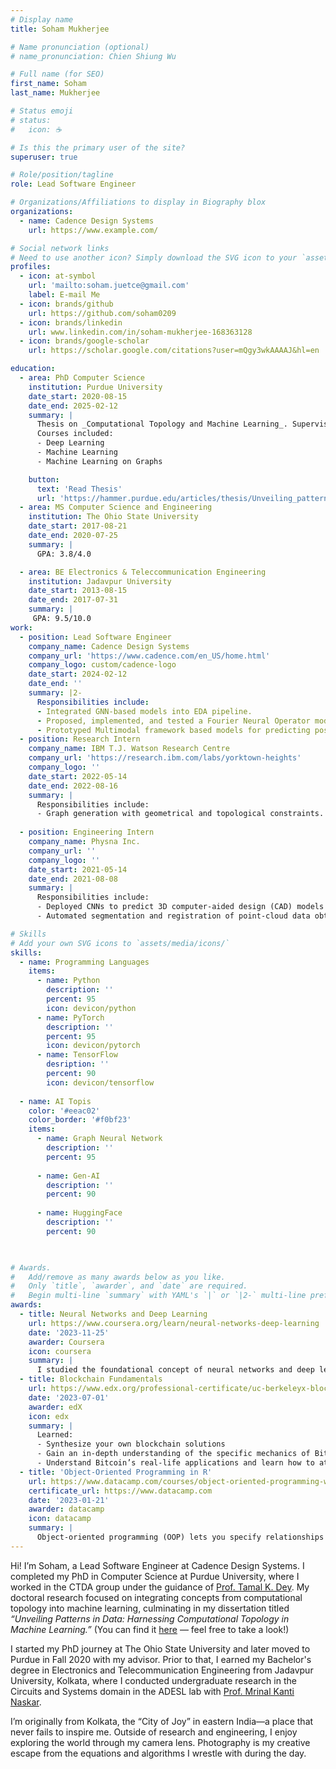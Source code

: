 ```yaml
---
# Display name
title: Soham Mukherjee

# Name pronunciation (optional)
# name_pronunciation: Chien Shiung Wu

# Full name (for SEO)
first_name: Soham
last_name: Mukherjee

# Status emoji
# status:
#   icon: ☕️

# Is this the primary user of the site?
superuser: true

# Role/position/tagline
role: Lead Software Engineer

# Organizations/Affiliations to display in Biography blox
organizations:
  - name: Cadence Design Systems
    url: https://www.example.com/

# Social network links
# Need to use another icon? Simply download the SVG icon to your `assets/media/icons/` folder.
profiles:
  - icon: at-symbol
    url: 'mailto:soham.juetce@gmail.com'
    label: E-mail Me
  - icon: brands/github
    url: https://github.com/soham0209
  - icon: brands/linkedin
    url: www.linkedin.com/in/soham-mukherjee-168363128
  - icon: brands/google-scholar
    url: https://scholar.google.com/citations?user=mQgy3wkAAAAJ&hl=en

education:
  - area: PhD Computer Science
    institution: Purdue University
    date_start: 2020-08-15
    date_end: 2025-02-12
    summary: |
      Thesis on _Computational Topology and Machine Learning_. Supervised by [Prof Tamal K. Dey](https://www.cs.purdue.edu/homes/tamaldey/).
      Courses included:
      - Deep Learning
      - Machine Learning
      - Machine Learning on Graphs

    button:
      text: 'Read Thesis'
      url: 'https://hammer.purdue.edu/articles/thesis/Unveiling_patterns_in_data_harnessing_computational_topology_in_machine_learning/25114625/1/files/44320463.pdf'
  - area: MS Computer Science and Engineering
    institution: The Ohio State University
    date_start: 2017-08-21
    date_end: 2020-07-25
    summary: |
      GPA: 3.8/4.0

  - area: BE Electronics & Teleccommunication Engineering
    institution: Jadavpur University
    date_start: 2013-08-15
    date_end: 2017-07-31
    summary: |
     GPA: 9.5/10.0
work:
  - position: Lead Software Engineer
    company_name: Cadence Design Systems
    company_url: 'https://www.cadence.com/en_US/home.html'
    company_logo: custom/cadence-logo
    date_start: 2024-02-12
    date_end: ''
    summary: |2-
      Responsibilities include:
      - Integrated GNN-based models into EDA pipeline.
      - Proposed, implemented, and tested a Fourier Neural Operator model for circuit simulation.
      - Prototyped Multimodal framework based models for predicting post-layout circuit behavior.
  - position: Research Intern
    company_name: IBM T.J. Watson Research Centre
    company_url: 'https://research.ibm.com/labs/yorktown-heights'
    company_logo: ''
    date_start: 2022-05-14
    date_end: 2022-08-16
    summary: |
      Responsibilities include:
      - Graph generation with geometrical and topological constraints. **(Patent filed)**
  
  - position: Engineering Intern
    company_name: Physna Inc.
    company_url: ''
    company_logo: ''
    date_start: 2021-05-14
    date_end: 2021-08-08
    summary: |
      Responsibilities include:
      - Deployed CNNs to predict 3D computer-aided design (CAD) models from 2D images.
      - Automated segmentation and registration of point-cloud data obtained from scanning machine parts enabling efficient and accurate inspection.

# Skills
# Add your own SVG icons to `assets/media/icons/`
skills:
  - name: Programming Languages
    items:
      - name: Python
        description: ''
        percent: 95
        icon: devicon/python
      - name: PyTorch
        description: ''
        percent: 95
        icon: devicon/pytorch
      - name: TensorFlow
        desription: ''
        percent: 90
        icon: devicon/tensorflow
      
  - name: AI Topis
    color: '#eeac02'
    color_border: '#f0bf23'
    items:
      - name: Graph Neural Network
        description: ''
        percent: 95
        
      - name: Gen-AI
        description: ''
        percent: 90
        
      - name: HuggingFace
        description: ''
        percent: 90
        


# Awards.
#   Add/remove as many awards below as you like.
#   Only `title`, `awarder`, and `date` are required.
#   Begin multi-line `summary` with YAML's `|` or `|2-` multi-line prefix and indent 2 spaces below.
awards:
  - title: Neural Networks and Deep Learning
    url: https://www.coursera.org/learn/neural-networks-deep-learning
    date: '2023-11-25'
    awarder: Coursera
    icon: coursera
    summary: |
      I studied the foundational concept of neural networks and deep learning. By the end, I was familiar with the significant technological trends driving the rise of deep learning; build, train, and apply fully connected deep neural networks; implement efficient (vectorized) neural networks; identify key parameters in a neural network’s architecture; and apply deep learning to your own applications.
  - title: Blockchain Fundamentals
    url: https://www.edx.org/professional-certificate/uc-berkeleyx-blockchain-fundamentals
    date: '2023-07-01'
    awarder: edX
    icon: edx
    summary: |
      Learned:
      - Synthesize your own blockchain solutions
      - Gain an in-depth understanding of the specific mechanics of Bitcoin
      - Understand Bitcoin’s real-life applications and learn how to attack and destroy Bitcoin, Ethereum, smart contracts and Dapps, and alternatives to Bitcoin’s Proof-of-Work consensus algorithm
  - title: 'Object-Oriented Programming in R'
    url: https://www.datacamp.com/courses/object-oriented-programming-with-s3-and-r6-in-r
    certificate_url: https://www.datacamp.com
    date: '2023-01-21'
    awarder: datacamp
    icon: datacamp
    summary: |
      Object-oriented programming (OOP) lets you specify relationships between functions and the objects that they can act on, helping you manage complexity in your code. This is an intermediate level course, providing an introduction to OOP, using the S3 and R6 systems. S3 is a great day-to-day R programming tool that simplifies some of the functions that you write. R6 is especially useful for industry-specific analyses, working with web APIs, and building GUIs.
---
```

Hi! I’m Soham, a Lead Software Engineer at Cadence Design Systems. I completed my PhD in Computer Science at Purdue University, where I worked in the CTDA group under the guidance of [Prof. Tamal K. Dey](https://www.cs.purdue.edu/homes/tamaldey/). My doctoral research focused on integrating concepts from computational topology into machine learning, culminating in my dissertation titled *“Unveiling Patterns in Data: Harnessing Computational Topology in Machine Learning.”* (You can find it [here](https://hammer.purdue.edu/articles/thesis/Unveiling_patterns_in_data_harnessing_computational_topology_in_machine_learning/25114625/1/files/44320463.pdf) — feel free to take a look!)

I started my PhD journey at The Ohio State University and later moved to Purdue in Fall 2020 with my advisor. Prior to that, I earned my Bachelor's degree in Electronics and Telecommunication Engineering from Jadavpur University, Kolkata, where I conducted undergraduate research in the Circuits and Systems domain in the ADESL lab with [Prof. Mrinal Kanti Naskar](https://scholar.google.com/citations?user=t5kOc_EAAAAJ&hl=en).

I’m originally from Kolkata, the “City of Joy” in eastern India—a place that never fails to inspire me. Outside of research and engineering, I enjoy exploring the world through my camera lens. Photography is my creative escape from the equations and algorithms I wrestle with during the day.
